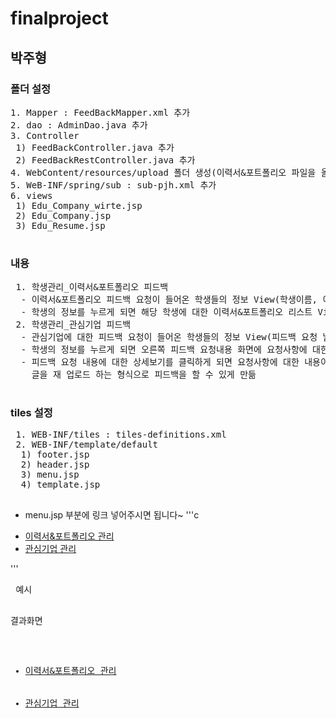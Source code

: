 # finalproject
## 박주형
### 폴더 설정
<pre>
1. Mapper : FeedBackMapper.xml 추가
2. dao : AdminDao.java 추가
3. Controller
 1) FeedBackController.java 추가
 2) FeedBackRestController.java 추가
4. WebContent/resources/upload 폴더 생성(이력서&포트폴리오 파일을 올려서 저장해둘 폴더)
5. WeB-INF/spring/sub : sub-pjh.xml 추가
6. views
 1) Edu_Company_wirte.jsp
 2) Edu_Company.jsp
 3) Edu_Resume.jsp
 </pre>
 ### 내용
 <pre>
 1. 학생관리_이력서&포트폴리오 피드백
  - 이력서&포트폴리오 피드백 요청이 들어온 학생들의 정보 View(학생이름, 이메일, 폰 번호, 강좌이름, 기수)
  - 학생의 정보를 누르게 되면 해당 학생에 대한 이력서&포트폴리오 리스트 View(이력서&포트폴리오 파일명, 입력일, 파일 다운로드, 파일 업로드)
 2. 학생관리_관심기업 피드백
  - 관심기업에 대한 피드백 요청이 들어온 학생들의 정보 View(피드백 요청 날짜, 기업이름, 강좌이름, 기수, 학생이름)
  - 학생의 정보를 누르게 되면 오른쪽 피드백 요청내용 화면에 요청사항에 대한 내용이 간략하게 보여진다.
  - 피드백 요청 내용에 대한 상세보기를 클릭하게 되면 요청사항에 대한 내용이 뜨게 되고 그 내용에 대해 
    글을 재 업로드 하는 형식으로 피드백을 할 수 있게 만듦
 </pre>
 ### tiles 설정
<pre>
 1. WEB-INF/tiles : tiles-definitions.xml
 2. WEB-INF/template/default
  1) footer.jsp
  2) header.jsp
  3) menu.jsp
  4) template.jsp
  
</pre>
 * menu.jsp 부분에 링크 넣어주시면 됩니다~
  '''c
 <ul>
  <li><a href="resume">이력서&포트폴리오 관리</a></li>
  <li><a href="company">관심기업 관리</a></li>
 </ul>
 '''
<pre>
 예시

 결과화면
 <div><ul><li><a href="resume">이력서&포트폴리오 관리</a></li>
 <li><a href="company">관심기업 관리</a></li></ul></div>
</pre>


